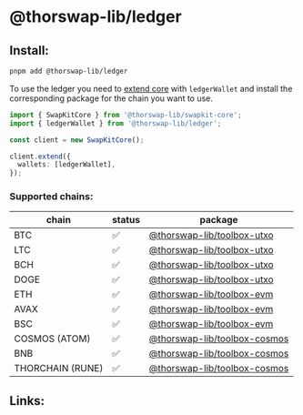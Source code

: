 # @thorswap-lib/ledger

## Install:

```bash
pnpm add @thorswap-lib/ledger
```

To use the ledger you need to [extend core](packages/swapkit/swapkit-core#swapkitcore-api) with `ledgerWallet` and install the corresponding package for the chain you want to use.

```ts
import { SwapKitCore } from '@thorswap-lib/swapkit-core';
import { ledgerWallet } from '@thorswap-lib/ledger';

const client = new SwapKitCore();

client.extend({
  wallets: [ledgerWallet],
});
```

### Supported chains:

| chain            | status | package                                                                                    |
| ---------------- | ------ | ------------------------------------------------------------------------------------------ |
| BTC              | ✅     | [@thorswap-lib/toolbox-utxo](../toolboxes/toolbox-utxo/README.md)                          |
| LTC              | ✅     | [@thorswap-lib/toolbox-utxo](../toolboxes/toolbox-utxo/README.md)                          |
| BCH              | ✅     | [@thorswap-lib/toolbox-utxo](../toolboxes/toolbox-utxo/README.md)                          |
| DOGE             | ✅     | [@thorswap-lib/toolbox-utxo](../toolboxes/toolbox-utxo/README.md)                          |
| ETH              | ✅     | [@thorswap-lib/toolbox-evm](../toolboxes/toolbox-evm/README.md)                            |
| AVAX             | ✅     | [@thorswap-lib/toolbox-evm](../toolboxes/toolbox-evm/README.md)                            |
| BSC              | ✅     | [@thorswap-lib/toolbox-evm](../toolboxes/toolbox-evm/README.md)                            |
| COSMOS (ATOM)    | ✅     | [@thorswap-lib/toolbox-cosmos](../toolboxes/toolbox-cosmos/README.md)                      |
| BNB              | ✅     | [@thorswap-lib/toolbox-cosmos](../toolboxes/toolbox-cosmos/README.md)                      |
| THORCHAIN (RUNE) | ✅     | [@thorswap-lib/toolbox-cosmos](../toolboxes/toolbox-cosmos/README.md) |

## Links:
